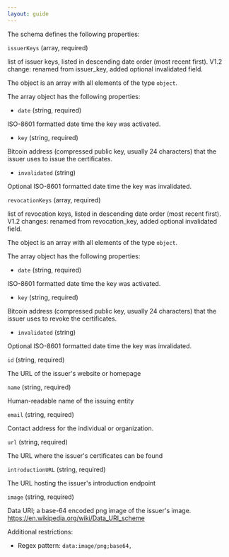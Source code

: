```yaml
---
layout: guide
---
```


The schema defines the following properties:

`issuerKeys` (array, required)

list of issuer keys, listed in descending date order (most recent first). V1.2 change: renamed from issuer_key, added optional invalidated field.

The object is an array with all elements of the type `object`.

The array object has the following properties:

- `date` (string, required)

ISO-8601 formatted date time the key was activated.

- `key` (string, required)

Bitcoin address (compressed public key, usually 24 characters) that the issuer uses to issue the certificates.

- `invalidated` (string)

Optional ISO-8601 formatted date time the key was invalidated.

`revocationKeys` (array, required)

list of revocation keys, listed in descending date order (most recent first). V1.2 changes: renamed from revocation_key, added optional invalidated field.

The object is an array with all elements of the type `object`.

The array object has the following properties:

- `date` (string, required)

ISO-8601 formatted date time the key was activated.

- `key` (string, required)

Bitcoin address (compressed public key, usually 24 characters) that the issuer uses to revoke the certificates.

- `invalidated` (string)

Optional ISO-8601 formatted date time the key was invalidated.

`id` (string, required)

The URL of the issuer's website or homepage

`name` (string, required)

Human-readable name of the issuing entity

`email` (string, required)

Contact address for the individual or organization.

`url` (string, required)

The URL where the issuer's certificates can be found

`introductionURL` (string, required)

The URL hosting the issuer's introduction endpoint

`image` (string, required)

Data URI; a base-64 encoded png image of the issuer's image. https://en.wikipedia.org/wiki/Data_URI_scheme

Additional restrictions:

* Regex pattern: `data:image/png;base64,`